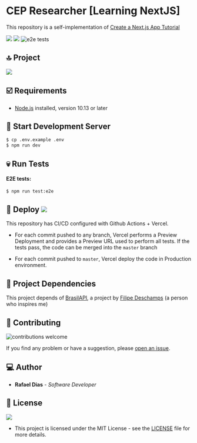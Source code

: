 # CEP Researcher [Learning NextJS]
This repository is a self-implementation of [Create a Next.js App Tutorial][1]

![][6] ![][8] ![e2e tests][10]

## :top: Project
![][2]

## :ballot_box_with_check: Requirements
* [Node.js][13] installed, version 10.13 or later

## :construction: Start Development Server
```sh
$ cp .env.example .env
$ npm run dev
```

## :skull: Run Tests
#### E2E tests:
```sh
$ npm run test:e2e
```

## :rocket: Deploy ![][7]
This repository has CI/CD configured with Github Actions + Vercel.

- For each commit pushed to any branch, Vercel performs a Preview Deployment and provides a Preview URL used to perform all tests. If the tests pass, the code can be merged into the `master` branch

- For each commit pushed to `master`, Vercel deploy the code in Production environment.

## :newspaper: Project Dependencies
This project depends of [BrasilAPI][3], a project by [Filipe Deschamps][11] (a person who inspires me)

## :wrench: Contributing
![contributions welcome][12]

If you find any problem or have a suggestion, please [open an issue][4].

## :computer: Author
* **Rafael Dias** - *Software Developer*

## :pencil: License
![][9]
- This project is licensed under the MIT License - see the [LICENSE][5] file for more details.

<!-- LINKS -->
[1]:https://nextjs.org/learn/basics/create-nextjs-app
[2]:docs/cep-researcher.png
[3]:https://github.com/filipedeschamps/BrasilAPI
[4]:https://github.com/rafaeldias98/learn-nextjs-cep-researcher/issues/new
[5]:LICENSE
[6]:https://badgen.net/github/commits/rafaeldias98/learn-nextjs-cep-researcher
[7]:https://badgen.net/badge/icon/Vercel/black?icon=zeit&label
[8]:https://img.shields.io/github/contributors/rafaeldias98/learn-nextjs-cep-researcher
[9]:https://badgen.net/badge/license/MIT/black
[10]:https://github.com/rafaeldias98/learn-nextjs-cep-researcher/workflows/e2e%20tests/badge.svg?branch=master&event=deployment_status
[11]:https://www.youtube.com/channel/UCU5JicSrEM5A63jkJ2QvGYw
[12]:https://img.shields.io/badge/contributions-welcome-brightgreen.svg?style=flat
[13]:https://nodejs.org/
